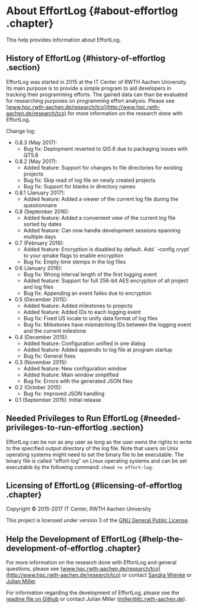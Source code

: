 <!--
  Copyright (c) 2015-2017 by IT Center, RWTH Aachen University

  This file is part of EffortLog, a tool for collecting software
  development effort.

  EffortLog is free software: you can redistribute it and/or modify
  it under the terms of the GNU General Public License as published by
  the Free Software Foundation, either version 3 of the License, or
  (at your option) any later version.

  EffortLog is distributed in the hope that it will be useful,
  but WITHOUT ANY WARRANTY; without even the implied warranty of
  MERCHANTABILITY or FITNESS FOR A PARTICULAR PURPOSE.  See the
  GNU General Public License for more details.

  You should have received a copy of the GNU General Public License
  along with EffortLog.  If not, see <http://www.gnu.org/licenses/>.
-->

About EffortLog {#about-effortlog .chapter}
===============

This help provides information about EffortLog.

History of EffortLog {#history-of-effortlog .section}
--------------------

EffortLog was started in 2015 at the IT Center of RWTH Aachen
University. Its main purpose is to provide a simple program to aid
developers in tracking their programming efforts. The gained data can
than be evaluated for researching purposes on programming effort
analysis. Please see
[www.hpc.rwth-aachen.de/research/tco](http://www.hpc.rwth-aachen.de/research/tco)
for more information on the research done with EffortLog.

Change log:

-   0.8.3 (May 2017):
    -   Bug fix: 	Deployment reverted to Qt5.6 due to packaging issues with QT5.8
-   0.8.2 (May 2017):
    -   Added feature: Support for changes to file directories for existing projects
    -   Bug fix: Skip read of log file on newly created projects
    -   Bug fix: Support for blanks in directory names
-   0.8.1 (January 2017):
    -   Added feature: Added a viewer of the current log file during the questionnaire
-   0.8 (September 2016):
    -   Added feature: Added a convenient view of the current log file sorted by dates
    -   Added feature: Can now handle development sessions spanning multiple days
-   0.7 (February 2016):
    -   Added feature: Encryption is disabled by default. Add \`-config crypt\` to your
        qmake flags to enable encryption
    -   Bug fix: Empty time stemps in the log files
-   0.6 (January 2016):
    -   Bug fix: Wrong interval length of the first logging event
    -   Added feature: Support for full 256-bit AES encryption of all project and log files
    -   Bug fix: Appending an event failes due to encryption
-   0.5 (December 2015):
    -   Added feature: Added milestones to projects
    -   Added feature: Added IDs to each logging event
    -   Bug fix: Fixed US locale to unify data format of log files
    -   Bug fix: Milestones have mismatching IDs between the logging event and the current
        milestone
-   0.4 (December 2015):
    -   Added feature: Configuration unified in one dialog
    -   Added feature: Added appendix to log file at program startup
    -   Bug fix: General fixes
-   0.3 (November 2015):
    -   Added feature: New configuration window
    -   Added feature: Main window simplified
    -   Bug fix: Errors with the generated JSON files
-   0.2 (October 2015):
    -   Bug fix: Improved JSON handling
-   0.1 (September 2015): Initial release

Needed Privileges to Run EffortLog {#needed-privileges-to-run-effortlog .section}
----------------------------------

EffortLog can be run as any user as long as the user owns the rights to
write to the specified output directory of the log file. Note that users
on Unix operating systems might need to set the binary file to be
executable. The binary file is called "effort-log" on Linux operating
systems and can be set executable by the following command:
`chmod +x effort-log`.

Licensing of EffortLog {#licensing-of-effortlog .chapter}
----------------------

Copyright © 2015-2017 IT Center, RWTH Aachen University

This project is licensed under version 3 of the [GNU General Public
License](http://www.gnu.org/licenses/).

Help the Development of EffortLog {#help-the-development-of-effortlog .chapter}
---------------------------------

For more information on the research done with EffortLog and general
questions, please see
[www.hpc.rwth-aachen.de/research/tco](http://www.hpc.rwth-aachen.de/research/tco)
or contact [Sandra Wienke](mailto:wienke@itc.rwth-aachen.de) or [Julian
Miller](mailto:miller@itc.rwth-aachen.de).

For information regarding the development of EffortLog, please see the
[readme file on
Github](https://github.com/julianmi/effort-log#developing-and-contributing-to-effortlog)
or contact Julian Miller (miller@itc.rwth-aachen.de).
